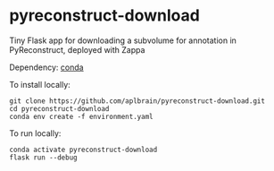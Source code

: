 # pyreconstruct-download
Tiny Flask app for downloading a subvolume for annotation in PyReconstruct, deployed with Zappa

Dependency: [conda](https://docs.anaconda.com/miniconda/) 

To install locally:
```
git clone https://github.com/aplbrain/pyreconstruct-download.git
cd pyreconstruct-download
conda env create -f environment.yaml
```

To run locally:
```
conda activate pyreconstruct-download
flask run --debug
```

